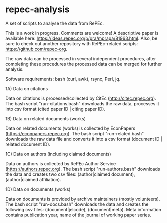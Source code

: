 # repec-analysis
A set of scripts to analyse the data from RePEc.

This is a work in progress. Comments are welcome! A descriptive paper is available here: https://ideas.repec.org/p/pra/mprapa/81963.html. Also, be sure to check out another repository with RePEc-related scripts: https://github.com/repec-org. 

The raw data can be processed in several independent procedures, after completing these procedures the processed data can be merged for further analysis.

Software requirements: bash (curl, awk), rsync, Perl, jq.

1A) Data on citations

Data on citations is processed/collected by CitEc (http://citec.repec.org). The bash script "run-citations.bash" downloads the raw data, processes it into csv format (cited paper ID | citing paper ID).

1B) Data on related documents (works)

Data on related documents (works) is collected by EconPapers (https://econpapers.repec.org). The bash script "run-related.bash" downloads the raw data file and converts it into a csv format (document ID | related document ID).

1C) Data on authors (including claimed documents)

Data on authors is collected by RePEc Author Service (https://authors.repec.org). The bash script "run-authors.bash" downloads the data and creates two csv files: (author|claimed document), (author|claimed affiliation).

1D) Data on documents (works)

Data on documents is provided by archive maintainers (mostly volunteers). The bash script "run-docs.bash" downloads the data and creates the following csv files: (document|jelcode), (document|meta). Meta information contains publication year, name of the journal of working paper series.

